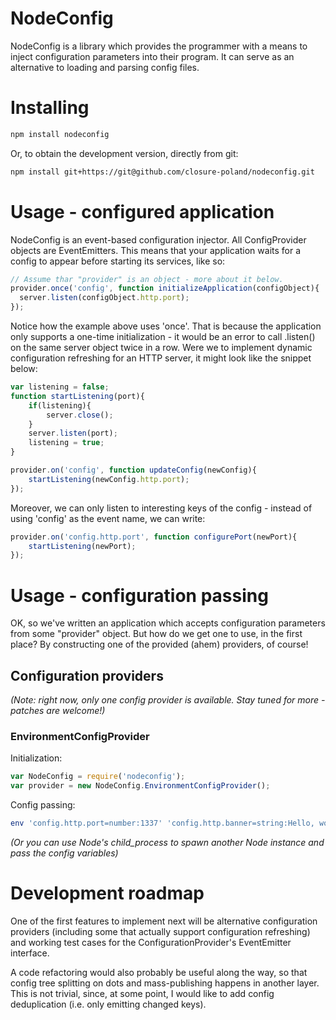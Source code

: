 # NodeConfig #
NodeConfig is a library which provides the programmer with a means to inject configuration parameters into their program. It can serve as an alternative to loading and parsing config files.

# Installing #
```sh
npm install nodeconfig
```

Or, to obtain the development version, directly from git:
```sh
npm install git+https://git@github.com/closure-poland/nodeconfig.git
```

# Usage - configured application #
NodeConfig is an event-based configuration injector. All ConfigProvider objects are EventEmitters. This means that your application waits for a config to appear before starting its services, like so:

```js
// Assume thar "provider" is an object - more about it below.
provider.once('config', function initializeApplication(configObject){
  server.listen(configObject.http.port);
});
```

Notice how the example above uses 'once'. That is because the application only supports a one-time initialization - it would be an error to call .listen() on the same server object twice in a row.
Were we to implement dynamic configuration refreshing for an HTTP server, it might look like the snippet below:

```js
var listening = false;
function startListening(port){
	if(listening){
		server.close();
	}
    server.listen(port);
	listening = true;
}

provider.on('config', function updateConfig(newConfig){
    startListening(newConfig.http.port);
});
```

Moreover, we can only listen to interesting keys of the config - instead of using 'config' as the event name, we can write:
```js
provider.on('config.http.port', function configurePort(newPort){
    startListening(newPort);
});
```


# Usage - configuration passing #
OK, so we've written an application which accepts configuration parameters from some "provider" object. But how do we get one to use, in the first place? By constructing one of the provided (ahem) providers, of course!

## Configuration providers ##
*(Note: right now, only one config provider is available. Stay tuned for more - patches are welcome!)*

### EnvironmentConfigProvider ###
Initialization:
```js
var NodeConfig = require('nodeconfig');
var provider = new NodeConfig.EnvironmentConfigProvider();
```
Config passing:
```sh
env 'config.http.port=number:1337' 'config.http.banner=string:Hello, world!' node YourServer.js
```
*(Or you can use Node's child_process to spawn another Node instance and pass the config variables)*


# Development roadmap #
One of the first features to implement next will be alternative configuration providers (including some that actually support configuration refreshing) and working test cases for the ConfigurationProvider's EventEmitter interface.

A code refactoring would also probably be useful along the way, so that config tree splitting on dots and mass-publishing happens in another layer. This is not trivial, since, at some point, I would like to add config deduplication (i.e. only emitting changed keys).
